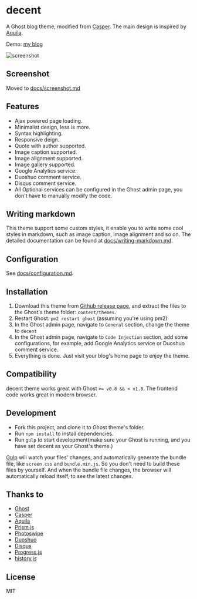 # decent

A Ghost blog theme, modified from [Casper](https://github.com/TryGhost/Casper). The main design is inspired by [Aquila](https://github.com/lxndio/Aquila).

Demo: [my blog](https://blog.serenader.me)

![screenshot](screenshot/homepage.jpg)

## Screenshot

Moved to [docs/screenshot.md](docs/screenshot.md)

## Features

- Ajax powered page loading.
- Minimalist design, less is more.
- Syntax highlighting.
- Responsive deign.
- Quote with author supported.
- Image caption supported.
- Image alignment supported.
- Image gallery supported.
- Google Analytics service.
- Duoshuo comment service.
- Disqus comment service.
- All Optional services can be configured in the Ghost admin page, you don't have to manually modify the code.

## Writing markdown

This theme support some custom styles, it enable you to write some cool styles in markdown, such as image caption, image alignment and so on. The detailed documentation can be found at [docs/writing-markdown.md](docs/writing-markdown.md).

## Configuration

See [docs/configuration.md](docs/configuration.md).

## Installation

1. Download this theme from [Github release page](https://github.com/serenader2014/decent/releases), and extract the files to the Ghost's theme folder: `content/themes`.
2. Restart Ghost: `pm2 restart ghost` (assuming you're using pm2)
3. In the Ghost admin page, navigate to `General` section, change the theme to `decent`
4. In the Ghost admin page, navigate to `Code Injection` section, add some configurations, for example, add Google Analytics service or Duoshuo comment service.
5. Everything is done. Just visit your blog's home page to enjoy the theme.

## Compatibility

decent theme works great with Ghost `>= v0.8 && < v1.0`. The frontend code works great in modern browser.

## Development

- Fork this project, and clone it to Ghost theme's folder.
- Run `npm install` to install dependencies.
- Run `gulp` to start development(make sure your Ghost is running, and you have set decent as your Ghost's theme.)

[Gulp](http://gulpjs.com) will watch your files' changes, and automatically generate the bundle file, like `screen.css` and `bundle.min.js`. So you don't need to build these files by yourself. And when the bundle file changes, the browser will automatically reload itself, to see the latest changes.

## Thanks to

- [Ghost](https://ghost.org)
- [Casper](https://github.com/TryGhost/Casper)
- [Aquila](https://github.com/lxndio/Aquila)
- [Prism.js](http://prismjs.com/index.html)
- [Photoswipe](http://photoswipe.com/)
- [Duoshuo](http://duoshuo.com/)
- [Disqus](https://disqus.com/)
- [Progress.js](https://github.com/serenader2014/progress.js)
- [history.js](https://www.npmjs.com/package/history)

## License

MIT
